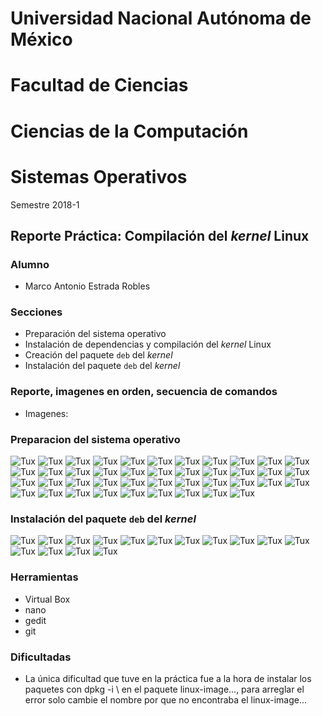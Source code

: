 ﻿# Universidad Nacional Autónoma de México
# Facultad de Ciencias
# Ciencias de la Computación
# Sistemas Operativos

Semestre 2018-1

## Reporte Práctica: Compilación del *kernel* Linux

### Alumno

+ Marco Antonio Estrada Robles

### Secciones

+ Preparación del sistema operativo
+ Instalación de dependencias y compilación del *kernel* Linux
+ Creación del paquete `deb` del  *kernel*
+ Instalación del paquete `deb` del  *kernel*

### Reporte, imagenes en orden, secuencia de comandos
+ Imagenes: 

### Preparacion del sistema operativo

![Tux](https://github.com/ChampionSean/CompilacionKernel/blob/master/img/Captura%20de%20pantalla%20(25).png)
![Tux](https://github.com/ChampionSean/CompilacionKernel/blob/master/img/Captura%20de%20pantalla%20(26).png)
![Tux](https://github.com/ChampionSean/CompilacionKernel/blob/master/img/Captura%20de%20pantalla%20(27).png)
![Tux](https://github.com/ChampionSean/CompilacionKernel/blob/master/img/Captura%20de%20pantalla%20(28).png)
![Tux](https://github.com/ChampionSean/CompilacionKernel/blob/master/img/Captura%20de%20pantalla%20(29).png)
![Tux](https://github.com/ChampionSean/CompilacionKernel/blob/master/img/Captura%20de%20pantalla%20(30).png)
![Tux](https://github.com/ChampionSean/CompilacionKernel/blob/master/img/Captura%20de%20pantalla%20(31).png)
![Tux](https://github.com/ChampionSean/CompilacionKernel/blob/master/img/Captura%20de%20pantalla%20(32).png)
![Tux](https://github.com/ChampionSean/CompilacionKernel/blob/master/img/Captura%20de%20pantalla%20(33).png)
![Tux](https://github.com/ChampionSean/CompilacionKernel/blob/master/img/Captura%20de%20pantalla%20(34).png)
![Tux](https://github.com/ChampionSean/CompilacionKernel/blob/master/img/Captura%20de%20pantalla%20(35).png)
![Tux](https://github.com/ChampionSean/CompilacionKernel/blob/master/img/Captura%20de%20pantalla%20(36).png)
![Tux](https://github.com/ChampionSean/CompilacionKernel/blob/master/img/Captura%20de%20pantalla%20(37).png)
![Tux](https://github.com/ChampionSean/CompilacionKernel/blob/master/img/Captura%20de%20pantalla%20(38).png)
![Tux](https://github.com/ChampionSean/CompilacionKernel/blob/master/img/Captura%20de%20pantalla%20(39).png)
![Tux](https://github.com/ChampionSean/CompilacionKernel/blob/master/img/Captura%20de%20pantalla%20(40).png)
![Tux](https://github.com/ChampionSean/CompilacionKernel/blob/master/img/Captura%20de%20pantalla%20(41).png)
![Tux](https://github.com/ChampionSean/CompilacionKernel/blob/master/img/Captura%20de%20pantalla%20(42).png)
![Tux](https://github.com/ChampionSean/CompilacionKernel/blob/master/img/Captura%20de%20pantalla%20(43).png)
![Tux](https://github.com/ChampionSean/CompilacionKernel/blob/master/img/Captura%20de%20pantalla%20(44).png)
![Tux](https://github.com/ChampionSean/CompilacionKernel/blob/master/img/Captura%20de%20pantalla%20(45).png)
![Tux](https://github.com/ChampionSean/CompilacionKernel/blob/master/img/Captura%20de%20pantalla%20(46).png)
![Tux](https://github.com/ChampionSean/CompilacionKernel/blob/master/img/Captura%20de%20pantalla%20(47).png)
![Tux](https://github.com/ChampionSean/CompilacionKernel/blob/master/img/Captura%20de%20pantalla%20(48).png)
![Tux](https://github.com/ChampionSean/CompilacionKernel/blob/master/img/Captura%20de%20pantalla%20(49).png)
![Tux](https://github.com/ChampionSean/CompilacionKernel/blob/master/img/Captura%20de%20pantalla%20(50).png)
![Tux](https://github.com/ChampionSean/CompilacionKernel/blob/master/img/Captura%20de%20pantalla%20(51).png)
![Tux](https://github.com/ChampionSean/CompilacionKernel/blob/master/img/Captura%20de%20pantalla%20(52).png)
![Tux](https://github.com/ChampionSean/CompilacionKernel/blob/master/img/Captura%20de%20pantalla%20(53).png)
![Tux](https://github.com/ChampionSean/CompilacionKernel/blob/master/img/Captura%20de%20pantalla%20(54).png)
![Tux](https://github.com/ChampionSean/CompilacionKernel/blob/master/img/Captura%20de%20pantalla%20(55).png)
![Tux](https://github.com/ChampionSean/CompilacionKernel/blob/master/img/Captura%20de%20pantalla%20(56).png)
![Tux](https://github.com/ChampionSean/CompilacionKernel/blob/master/img/Captura%20de%20pantalla%20(57).png)
![Tux](https://github.com/ChampionSean/CompilacionKernel/blob/master/img/Captura%20de%20pantalla%20(58).png)
![Tux](https://github.com/ChampionSean/CompilacionKernel/blob/master/img/Captura%20de%20pantalla%20(59).png)
![Tux](https://github.com/ChampionSean/CompilacionKernel/blob/master/img/Captura%20de%20pantalla%20(60).png)
![Tux](https://github.com/ChampionSean/CompilacionKernel/blob/master/img/Captura%20de%20pantalla%20(61).png)
![Tux](https://github.com/ChampionSean/CompilacionKernel/blob/master/img/Captura%20de%20pantalla%20(62).png)
![Tux](https://github.com/ChampionSean/CompilacionKernel/blob/master/img/Captura%20de%20pantalla%20(63).png)
![Tux](https://github.com/ChampionSean/CompilacionKernel/blob/master/img/Captura%20de%20pantalla%20(64).png)
![Tux](https://github.com/ChampionSean/CompilacionKernel/blob/master/img/Captura%20de%20pantalla%20(65).png)
![Tux](https://github.com/ChampionSean/CompilacionKernel/blob/master/img/Captura%20de%20pantalla%20(66).png)

### Instalación del paquete `deb` del  *kernel*

![Tux](https://github.com/ChampionSean/CompilacionKernel/blob/master/img/Captura%20de%20pantalla%20(67).png)
![Tux](https://github.com/ChampionSean/CompilacionKernel/blob/master/img/Captura%20de%20pantalla%20(68).png)
![Tux](https://github.com/ChampionSean/CompilacionKernel/blob/master/img/Captura%20de%20pantalla%20(69).png)
![Tux](https://github.com/ChampionSean/CompilacionKernel/blob/master/img/Captura%20de%20pantalla%20(70).png)
![Tux](https://github.com/ChampionSean/CompilacionKernel/blob/master/img/Captura%20de%20pantalla%20(71).png)
![Tux](https://github.com/ChampionSean/CompilacionKernel/blob/master/img/Captura%20de%20pantalla%20(72).png)
![Tux](https://github.com/ChampionSean/CompilacionKernel/blob/master/img/Captura%20de%20pantalla%20(73).png)
![Tux](https://github.com/ChampionSean/CompilacionKernel/blob/master/img/Captura%20de%20pantalla%20(74).png)
![Tux](https://github.com/ChampionSean/CompilacionKernel/blob/master/img/Captura%20de%20pantalla%20(75).png)
![Tux](https://github.com/ChampionSean/CompilacionKernel/blob/master/img/Captura%20de%20pantalla%20(76).png)
![Tux](https://github.com/ChampionSean/CompilacionKernel/blob/master/img/Captura%20de%20pantalla%20(77).png)
![Tux](https://github.com/ChampionSean/CompilacionKernel/blob/master/img/Captura%20de%20pantalla%20(78).png)
![Tux](https://github.com/ChampionSean/CompilacionKernel/blob/master/img/Captura%20de%20pantalla%20(79).png)
![Tux](https://github.com/ChampionSean/CompilacionKernel/blob/master/img/Captura%20de%20pantalla%20(80).png)
![Tux](https://github.com/ChampionSean/CompilacionKernel/blob/master/img/Captura%20de%20pantalla%20(81).png)
### Herramientas
+ Virtual Box
+ nano
+ gedit
+ git

### Dificultadas
+ La única dificultad que tuve en la práctica fue a la hora de instalar los paquetes con dpkg -i \ en el paquete linux-image..., para arreglar el error solo cambie el nombre por que no encontraba el linux-image...

